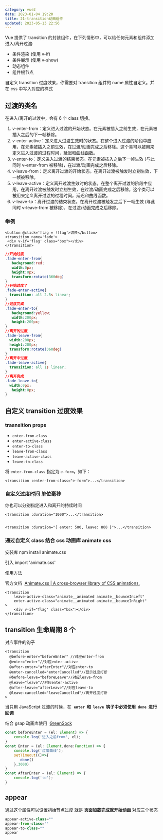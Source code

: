 ```yaml
---
category: vue3
date: 2023-01-04 19:20
title: 21-transition动画组件
updated: 2023-05-13 22:56
---
```


Vue 提供了 transition 的封装组件，在下列情形中，可以给任何元素和组件添加进入/离开过渡:

-   条件渲染 (使用 v-if)
-   条件展示 (使用 v-show)
-   动态组件
-   组件根节点

自定义 transition 过度效果，你需要对 transition 组件的 name 属性自定义。并在 css 中写入对应的样式

## 过渡的类名

在进入/离开的过渡中，会有 6 个 class 切换。

1. v-enter-from：定义进入过渡的开始状态。在元素被插入之前生效，在元素被插入之后的下一帧移除。
2. v-enter-active：定义进入过渡生效时的状态。在整个进入过渡的阶段中应用，在元素被插入之前生效，在过渡/动画完成之后移除。这个类可以被用来定义进入过渡的过程时间，延迟和曲线函数。
3. v-enter-to：定义进入过渡的结束状态。在元素被插入之后下一帧生效 (与此同时 v-enter-from 被移除)，在过渡/动画完成之后移除。
4. v-leave-from：定义离开过渡的开始状态。在离开过渡被触发时立刻生效，下一帧被移除。
5. v-leave-active：定义离开过渡生效时的状态。在整个离开过渡的阶段中应用，在离开过渡被触发时立刻生效，在过渡/动画完成之后移除。这个类可以被用来定义离开过渡的过程时间，延迟和曲线函数。
6. v-leave-to：离开过渡的结束状态。在离开过渡被触发之后下一帧生效 (与此同时 v-leave-from 被移除)，在过渡/动画完成之后移除。

### 举例

```vue
<button @click='flag = !flag'>切换</button>
<transition name='fade'>
 <div v-if='flag' class="box"></div>
</transition>
```

```css
//开始过度
.fade-enter-from{
   background:red;
   width:0px;
   height:0px;
   transform:rotate(360deg)
}
//开始过度了
.fade-enter-active{
  transition: all 2.5s linear;
}
//过度完成
.fade-enter-to{
   background:yellow;
   width:200px;
   height:200px;
}
//离开的过度
.fade-leave-from{
  width:200px;
  height:200px;
  transform:rotate(360deg)
}
//离开中过度
.fade-leave-active{
  transition: all 1s linear;
}
//离开完成
.fade-leave-to{
  width:0px;
   height:0px;
}
```

## 自定义 transition 过度效果

### trasnsition props

-   `enter-from-class`
-   `enter-active-class`
-   `enter-to-class`
-   `leave-from-class`
-   `leave-active-class`
-   `leave-to-class`

将 `enter-from-class` 指定为 `e-form`，如下：

```vue
<transition :enter-from-class="e-form">...</transition>
```

### 自定义过度时间 单位毫秒

你也可以分别指定进入和离开的持续时间

```vue
<transition :duration="1000">...</transition>


<transition :duration="{ enter: 500, leave: 800 }">...</transition>
```

### 通过自定义 class 结合 css 动画库 animate css

安装库 npm install animate.css

引入 import 'animate.css'

使用方法

官方文档  [Animate.css | A cross-browser library of CSS animations.](https://animate.style/ "Animate.css | A cross-browser library of CSS animations.")

```vue
<transition
    leave-active-class="animate__animated animate__bounceInLeft"
    enter-active-class="animate__animated animate__bounceInRight"
>
    <div v-if="flag" class="box"></div>
</transition>
```

## transition 生命周期 8 个

对应事件的钩子
```vue
<transition
  @before-enter="beforeEnter" //对应enter-from
  @enter="enter"//对应enter-active
  @after-enter="afterEnter"//对应enter-to
  @enter-cancelled="enterCancelled"//显示过度打断
  @before-leave="beforeLeave"//对应leave-from
  @leave="leave"//对应enter-active
  @after-leave="afterLeave"//对应leave-to
  @leave-cancelled="leaveCancelled"//离开过度打断
>
```

当只用 JavaScript 过渡的时候，在  **`enter`  和  `leave`  钩子中必须使用  `done`  进行回调**

结合 gsap 动画库使用  [GreenSock](https://greensock.com/ "GreenSock")

```ts
const beforeEnter = (el: Element) => {
    console.log('进入之前from', el);
}
const Enter = (el: Element,done:Function) => {
    console.log('过度曲线');
    setTimeout(()=>{
       done()
    },3000)
}
const AfterEnter = (el: Element) => {
    console.log('to');
}
```

## appear

通过这个属性可以设置初始节点过度 就是 **页面加载完成就开始动画** 对应三个状态

```js
appear-active-class=""
appear-from-class=""
appear-to-class=""
appear
```